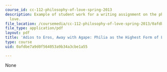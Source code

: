 ```yaml
---
course_id: cc-112-philosophy-of-love-spring-2013
description: Example of student work for a writing assignment on the philosophy of
  love.
file_location: /coursemedia/cc-112-philosophy-of-love-spring-2013/0afdbe7a9d0f564053a9b34a3cbe1a55_MITCC_112S13_Paper2.pdf
file_type: application/pdf
layout: pdf
title: 'Adios to Eros, Away with Agape: Philia as the Highest Form of Love'
type: course
uid: 0afdbe7a9d0f564053a9b34a3cbe1a55

---
```

None